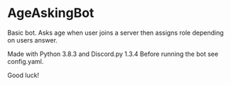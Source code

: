 # AgeAskingBot
 
Basic bot. Asks age when user joins a server then assigns role depending on users answer.

Made with Python 3.8.3 and Discord.py 1.3.4
Before running the bot see config.yaml.

Good luck!